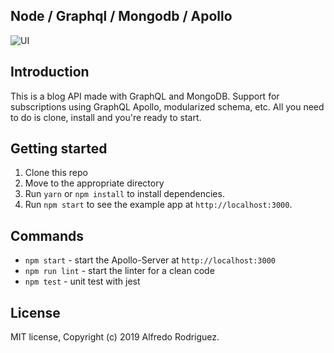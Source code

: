 ## Node / Graphql / Mongodb / Apollo

![UI](/grapthql.png?raw=true)

## Introduction

This is a blog API made with GraphQL and MongoDB. Support for subscriptions using GraphQL Apollo, modularized schema, etc. All you need to do is clone, install and you're ready to start.

## Getting started

1. Clone this repo
2. Move to the appropriate directory<br />
3. Run `yarn` or `npm install` to install dependencies.<br />
4. Run `npm start` to see the example app at `http://localhost:3000`.

## Commands

- `npm start` - start the Apollo-Server at `http://localhost:3000`
- `npm run lint` - start the linter for a clean code
- `npm test` - unit test with jest

## License

MIT license, Copyright (c) 2019 Alfredo Rodriguez.
